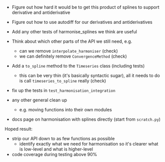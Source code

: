 - Figure out how hard it would be to get this product of splines to support derivative and antiderivative
- Figure out how to use autodiff for our derivatives and antiderivatives

- Add any other tests of harmonise_splines we think are useful

- Think about which other parts of the API we still need, e.g.
    - can we remove `interpolate_harmoniser` (check)
    - we can definitely remove `ConvergenceMethod` (check)

- Add a `to_spline` method to the `Timeseries` class (including tests)
    - this can be very thin (it's basically syntactic sugar),
      all it needs to do is call `timeseries_to_spline` really (check)

- fix up the tests in `test_harmonisation_integration`
- any other general clean up
    - e.g. moving functions into their own modules

- docs page on harmonisation with splines directly (start from `scratch.py`)

Hoped result:

- strip our API down to as few functions as possible
    - identify exactly what we need for harmonisation
      so it's clearer what is low-level and what is higher-level
- code coverage during testing above 90%

